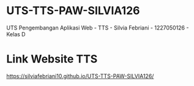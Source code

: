# UTS-TTS-PAW-SILVIA126
UTS Pengembangan Aplikasi Web - TTS - Silvia Febriani - 1227050126 - Kelas D

# Link Website TTS
https://silviafebriani10.github.io/UTS-TTS-PAW-SILVIA126/
